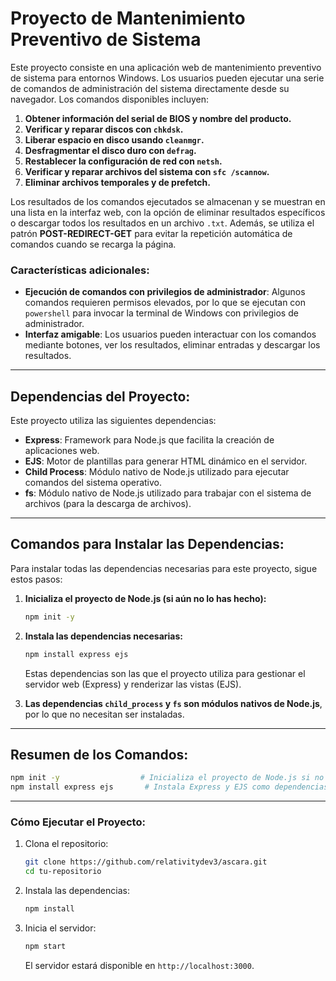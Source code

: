 
# Proyecto de Mantenimiento Preventivo de Sistema

Este proyecto consiste en una aplicación web de mantenimiento preventivo de sistema para entornos Windows. Los usuarios pueden ejecutar una serie de comandos de administración del sistema directamente desde su navegador. Los comandos disponibles incluyen:

1. **Obtener información del serial de BIOS y nombre del producto.**
2. **Verificar y reparar discos con `chkdsk`.**
3. **Liberar espacio en disco usando `cleanmgr`.**
4. **Desfragmentar el disco duro con `defrag`.**
5. **Restablecer la configuración de red con `netsh`.**
6. **Verificar y reparar archivos del sistema con `sfc /scannow`.**
7. **Eliminar archivos temporales y de prefetch.**

Los resultados de los comandos ejecutados se almacenan y se muestran en una lista en la interfaz web, con la opción de eliminar resultados específicos o descargar todos los resultados en un archivo `.txt`. Además, se utiliza el patrón **POST-REDIRECT-GET** para evitar la repetición automática de comandos cuando se recarga la página.

### **Características adicionales:**

- **Ejecución de comandos con privilegios de administrador**: Algunos comandos requieren permisos elevados, por lo que se ejecutan con `powershell` para invocar la terminal de Windows con privilegios de administrador.
- **Interfaz amigable**: Los usuarios pueden interactuar con los comandos mediante botones, ver los resultados, eliminar entradas y descargar los resultados.

---

## **Dependencias del Proyecto:**

Este proyecto utiliza las siguientes dependencias:

- **Express**: Framework para Node.js que facilita la creación de aplicaciones web.
- **EJS**: Motor de plantillas para generar HTML dinámico en el servidor.
- **Child Process**: Módulo nativo de Node.js utilizado para ejecutar comandos del sistema operativo.
- **fs**: Módulo nativo de Node.js utilizado para trabajar con el sistema de archivos (para la descarga de archivos).

---

## **Comandos para Instalar las Dependencias:**

Para instalar todas las dependencias necesarias para este proyecto, sigue estos pasos:

1. **Inicializa el proyecto de Node.js (si aún no lo has hecho):**
   
   ```bash
   npm init -y
   ```

2. **Instala las dependencias necesarias:**

   ```bash
   npm install express ejs
   ```

   Estas dependencias son las que el proyecto utiliza para gestionar el servidor web (Express) y renderizar las vistas (EJS).

3. **Las dependencias `child_process` y `fs` son módulos nativos de Node.js**, por lo que no necesitan ser instaladas.

---

## **Resumen de los Comandos:**

```bash
npm init -y                  # Inicializa el proyecto de Node.js si no se ha hecho
npm install express ejs       # Instala Express y EJS como dependencias del proyecto
```

---

### **Cómo Ejecutar el Proyecto:**

1. Clona el repositorio:

   ```bash
   git clone https://github.com/relativitydev3/ascara.git
   cd tu-repositorio
   ```

2. Instala las dependencias:

   ```bash
   npm install
   ```

3. Inicia el servidor:

   ```bash
   npm start
   ```

   El servidor estará disponible en `http://localhost:3000`.


